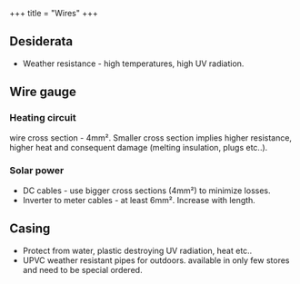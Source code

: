 +++
title = "Wires"
+++

## Desiderata
- Weather resistance - high temperatures, high UV radiation.


## Wire gauge
### Heating circuit 
wire cross section - 4mm². Smaller cross section implies higher resistance, higher heat and consequent damage (melting insulation, plugs etc..). 

### Solar power
- DC cables - use bigger cross sections (4mm²) to minimize losses.
- Inverter to meter cables - at least 6mm². Increase with length.

## Casing
- Protect from water, plastic destroying UV radiation, heat etc..
- UPVC weather resistant pipes for outdoors. available in only few stores and need to be special ordered.
